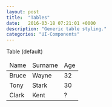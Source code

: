```yaml
---
layout: post
title:  "Tables"
date:   2016-03-18 07:21:01 +0000
description: "Generic table styling."
categories: "UI-Components"
---
```

<label for="">Table (default)</label>
<table>
  <thead>
    <td>Name</td>
    <td>Surname</td>
    <td>Age</td>
  </th>
  <tbody>
    <tr>
      <td>Bruce</td>
      <td>Wayne</td>
      <td>32</td>
    </tr>
    <tr>
      <td>Tony</td>
      <td>Stark</td>
      <td>30</td>
    </tr>
    <tr>
      <td>Clark</td>
      <td>Kent</td>
      <td>?</td>
    </tr>
  </tbody>
</table>
